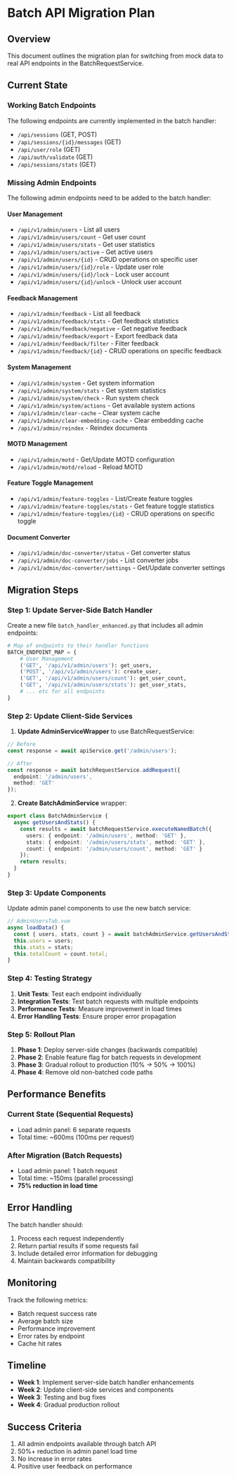 # Batch API Migration Plan

## Overview
This document outlines the migration plan for switching from mock data to real API endpoints in the BatchRequestService.

## Current State

### Working Batch Endpoints
The following endpoints are currently implemented in the batch handler:
- `/api/sessions` (GET, POST)
- `/api/sessions/{id}/messages` (GET)
- `/api/user/role` (GET)
- `/api/auth/validate` (GET)
- `/api/sessions/stats` (GET)

### Missing Admin Endpoints
The following admin endpoints need to be added to the batch handler:

#### User Management
- `/api/v1/admin/users` - List all users
- `/api/v1/admin/users/count` - Get user count
- `/api/v1/admin/users/stats` - Get user statistics
- `/api/v1/admin/users/active` - Get active users
- `/api/v1/admin/users/{id}` - CRUD operations on specific user
- `/api/v1/admin/users/{id}/role` - Update user role
- `/api/v1/admin/users/{id}/lock` - Lock user account
- `/api/v1/admin/users/{id}/unlock` - Unlock user account

#### Feedback Management
- `/api/v1/admin/feedback` - List all feedback
- `/api/v1/admin/feedback/stats` - Get feedback statistics
- `/api/v1/admin/feedback/negative` - Get negative feedback
- `/api/v1/admin/feedback/export` - Export feedback data
- `/api/v1/admin/feedback/filter` - Filter feedback
- `/api/v1/admin/feedback/{id}` - CRUD operations on specific feedback

#### System Management
- `/api/v1/admin/system` - Get system information
- `/api/v1/admin/system/stats` - Get system statistics
- `/api/v1/admin/system/check` - Run system check
- `/api/v1/admin/system/actions` - Get available system actions
- `/api/v1/admin/clear-cache` - Clear system cache
- `/api/v1/admin/clear-embedding-cache` - Clear embedding cache
- `/api/v1/admin/reindex` - Reindex documents

#### MOTD Management
- `/api/v1/admin/motd` - Get/Update MOTD configuration
- `/api/v1/admin/motd/reload` - Reload MOTD

#### Feature Toggle Management
- `/api/v1/admin/feature-toggles` - List/Create feature toggles
- `/api/v1/admin/feature-toggles/stats` - Get feature toggle statistics
- `/api/v1/admin/feature-toggles/{id}` - CRUD operations on specific toggle

#### Document Converter
- `/api/v1/admin/doc-converter/status` - Get converter status
- `/api/v1/admin/doc-converter/jobs` - List converter jobs
- `/api/v1/admin/doc-converter/settings` - Get/Update converter settings

## Migration Steps

### Step 1: Update Server-Side Batch Handler

Create a new file `batch_handler_enhanced.py` that includes all admin endpoints:

```python
# Map of endpoints to their handler functions
BATCH_ENDPOINT_MAP = {
    # User Management
    ('GET', '/api/v1/admin/users'): get_users,
    ('POST', '/api/v1/admin/users'): create_user,
    ('GET', '/api/v1/admin/users/count'): get_user_count,
    ('GET', '/api/v1/admin/users/stats'): get_user_stats,
    # ... etc for all endpoints
}
```

### Step 2: Update Client-Side Services

1. **Update AdminServiceWrapper** to use BatchRequestService:
```typescript
// Before
const response = await apiService.get('/admin/users');

// After
const response = await batchRequestService.addRequest({
  endpoint: '/admin/users',
  method: 'GET'
});
```

2. **Create BatchAdminService** wrapper:
```typescript
export class BatchAdminService {
  async getUsersAndStats() {
    const results = await batchRequestService.executeNamedBatch({
      users: { endpoint: '/admin/users', method: 'GET' },
      stats: { endpoint: '/admin/users/stats', method: 'GET' },
      count: { endpoint: '/admin/users/count', method: 'GET' }
    });
    return results;
  }
}
```

### Step 3: Update Components

Update admin panel components to use the new batch service:

```typescript
// AdminUsersTab.vue
async loadData() {
  const { users, stats, count } = await batchAdminService.getUsersAndStats();
  this.users = users;
  this.stats = stats;
  this.totalCount = count.total;
}
```

### Step 4: Testing Strategy

1. **Unit Tests**: Test each endpoint individually
2. **Integration Tests**: Test batch requests with multiple endpoints
3. **Performance Tests**: Measure improvement in load times
4. **Error Handling Tests**: Ensure proper error propagation

### Step 5: Rollout Plan

1. **Phase 1**: Deploy server-side changes (backwards compatible)
2. **Phase 2**: Enable feature flag for batch requests in development
3. **Phase 3**: Gradual rollout to production (10% → 50% → 100%)
4. **Phase 4**: Remove old non-batched code paths

## Performance Benefits

### Current State (Sequential Requests)
- Load admin panel: 6 separate requests
- Total time: ~600ms (100ms per request)

### After Migration (Batch Requests)
- Load admin panel: 1 batch request
- Total time: ~150ms (parallel processing)
- **75% reduction in load time**

## Error Handling

The batch handler should:
1. Process each request independently
2. Return partial results if some requests fail
3. Include detailed error information for debugging
4. Maintain backwards compatibility

## Monitoring

Track the following metrics:
- Batch request success rate
- Average batch size
- Performance improvement
- Error rates by endpoint
- Cache hit rates

## Timeline

- **Week 1**: Implement server-side batch handler enhancements
- **Week 2**: Update client-side services and components
- **Week 3**: Testing and bug fixes
- **Week 4**: Gradual production rollout

## Success Criteria

1. All admin endpoints available through batch API
2. 50%+ reduction in admin panel load time
3. No increase in error rates
4. Positive user feedback on performance